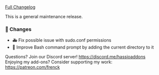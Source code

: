 [Full Changelog][changelog]

This is a general maintenance release.

### 🔨 Changes

- :ambulance: Fix possible issue with sudo.conf permissions
- :hammer: Improve Bash command prompt by adding the current directory to it

[changelog]: https://github.com/hassio-addons/addon-ssh/compare/v7.0.0...v7.0.1

Questions? Join our Discord server! https://discord.me/hassioaddons
Enjoying my add-ons? Consider supporting my work: https://patreon.com/frenck